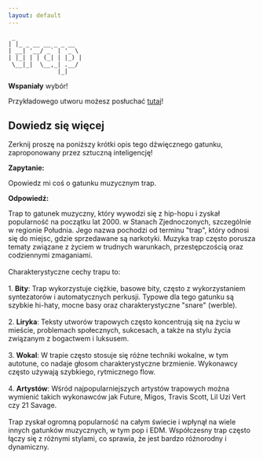 ```yaml
---
layout: default
---
```


```
 _                   
| |_ _ __ __ _ _ __  
| __| '__/ _` | '_ \ 
| |_| | | (_| | |_) |
 \__|_|  \__,_| .__/ 
              |_|    
```
**Wspaniały** wybór!

Przykładowego utworu możesz posłuchać [tutaj](https://p.scdn.co/mp3-preview/1e15f2d4ac12c4f851604da51d13eccc5db47cef)!
## Dowiedz się więcej
Zerknij proszę na poniższy krótki opis tego dźwięcznego gatunku, zaproponowany przez sztuczną inteligencję!



**Zapytanie:**

Opowiedz mi coś o gatunku muzycznym trap.

**Odpowiedź:**

Trap to gatunek muzyczny, który wywodzi się z hip-hopu i zyskał popularność na początku lat 2000. w Stanach Zjednoczonych, szczególnie w regionie Południa. Jego nazwa pochodzi od terminu "trap", który odnosi się do miejsc, gdzie sprzedawane są narkotyki. Muzyka trap często porusza tematy związane z życiem w trudnych warunkach, przestępczością oraz codziennymi zmaganiami.<br><br>Charakterystyczne cechy trapu to:<br><br>1. **Bity**: Trap wykorzystuje ciężkie, basowe bity, często z wykorzystaniem syntezatorów i automatycznych perkusji. Typowe dla tego gatunku są szybkie hi-haty, mocne basy oraz charakterystyczne "snare" (werble).<br><br>2. **Liryka**: Teksty utworów trapowych często koncentrują się na życiu w mieście, problemach społecznych, sukcesach, a także na stylu życia związanym z bogactwem i luksusem.<br><br>3. **Wokal**: W trapie często stosuje się różne techniki wokalne, w tym autotune, co nadaje głosom charakterystyczne brzmienie. Wykonawcy często używają szybkiego, rytmicznego flow.<br><br>4. **Artystów**: Wśród najpopularniejszych artystów trapowych można wymienić takich wykonawców jak Future, Migos, Travis Scott, Lil Uzi Vert czy 21 Savage. <br><br>Trap zyskał ogromną popularność na całym świecie i wpłynął na wiele innych gatunków muzycznych, w tym pop i EDM. Współczesny trap często łączy się z różnymi stylami, co sprawia, że jest bardzo różnorodny i dynamiczny.